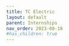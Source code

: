 ```yaml
---
title: TC Electric
layout: default
parent: Internships
nav_order: 2023-08-18
#has_children: true
---
```

